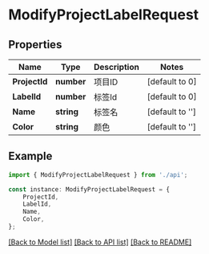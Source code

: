 # ModifyProjectLabelRequest


## Properties

Name | Type | Description | Notes
------------ | ------------- | ------------- | -------------
**ProjectId** | **number** | 项目ID | [default to 0]
**LabelId** | **number** | 标签Id | [default to 0]
**Name** | **string** | 标签名 | [default to '']
**Color** | **string** | 颜色 | [default to '']

## Example

```typescript
import { ModifyProjectLabelRequest } from './api';

const instance: ModifyProjectLabelRequest = {
    ProjectId,
    LabelId,
    Name,
    Color,
};
```

[[Back to Model list]](../README.md#documentation-for-models) [[Back to API list]](../README.md#documentation-for-api-endpoints) [[Back to README]](../README.md)
